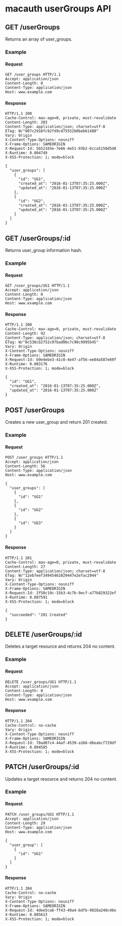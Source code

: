 
# macauth userGroups API


## GET /userGroups
Returns an array of user_groups.


### Example

#### Request
```
GET /user_groups HTTP/1.1
Accept: application/json
Content-Length: 0
Content-Type: application/json
Host: www.example.com
```

#### Response
```
HTTP/1.1 200
Cache-Control: max-age=0, private, must-revalidate
Content-Length: 203
Content-Type: application/json; charset=utf-8
ETag: W/"807c2918fc92fd9cd75552b0beb61480"
Vary: Origin
X-Content-Type-Options: nosniff
X-Frame-Options: SAMEORIGIN
X-Request-Id: 5b52165e-7e66-4e51-93b2-6cca5150d5d8
X-Runtime: 0.004749
X-XSS-Protection: 1; mode=block

{
  "user_groups": [
    {
      "id": "UG1",
      "created_at": "2016-01-13T07:35:25.000Z",
      "updated_at": "2016-01-13T07:35:25.000Z"
    },
    {
      "id": "UG2",
      "created_at": "2016-01-13T07:35:25.000Z",
      "updated_at": "2016-01-13T07:35:25.000Z"
    }
  ]
}
```



## GET /userGroups/:id
Returns user_group information hash.


### Example

#### Request
```
GET /user_groups/UG1 HTTP/1.1
Accept: application/json
Content-Length: 0
Content-Type: application/json
Host: www.example.com
```

#### Response
```
HTTP/1.1 200
Cache-Control: max-age=0, private, must-revalidate
Content-Length: 92
Content-Type: application/json; charset=utf-8
ETag: W/"0c538cb2752c97bad06c7c98c9995b45"
Vary: Origin
X-Content-Type-Options: nosniff
X-Frame-Options: SAMEORIGIN
X-Request-Id: b9e4ebe3-41c0-4e47-af56-ee84a587e69f
X-Runtime: 0.003176
X-XSS-Protection: 1; mode=block

{
  "id": "UG1",
  "created_at": "2016-01-13T07:35:25.000Z",
  "updated_at": "2016-01-13T07:35:25.000Z"
}
```



## POST /userGroups
Creates a new user_group and return 201 created.


### Example

#### Request
```
POST /user_groups HTTP/1.1
Accept: application/json
Content-Length: 56
Content-Type: application/json
Host: www.example.com

{
  "user_groups": [
    {
      "id": "UG1"
    },
    {
      "id": "UG2"
    },
    {
      "id": "UG3"
    }
  ]
}
```

#### Response
```
HTTP/1.1 201
Cache-Control: max-age=0, private, must-revalidate
Content-Length: 27
Content-Type: application/json; charset=utf-8
ETag: W/"12eb7eef34945461029447e2efac2944"
Vary: Origin
X-Content-Type-Options: nosniff
X-Frame-Options: SAMEORIGIN
X-Request-Id: 2f50c19c-15b3-4c7b-9ecf-a77b829322ef
X-Runtime: 0.007591
X-XSS-Protection: 1; mode=block

{
  "succeeded": "201 Created"
}
```



## DELETE /userGroups/:id
Deletes a target resource and returns 204 no content.


### Example

#### Request
```
DELETE /user_groups/UG1 HTTP/1.1
Accept: application/json
Content-Length: 0
Content-Type: application/json
Host: www.example.com
```

#### Response
```
HTTP/1.1 204
Cache-Control: no-cache
Vary: Origin
X-Content-Type-Options: nosniff
X-Frame-Options: SAMEORIGIN
X-Request-Id: 78ad07c4-44af-4539-a166-d6eabcf729df
X-Runtime: 0.004585
X-XSS-Protection: 1; mode=block
```




## PATCH /userGroups/:id
Updates a target resource and returns 204 no content.


### Example

#### Request
```
PATCH /user_groups/UG1 HTTP/1.1
Accept: application/json
Content-Length: 29
Content-Type: application/json
Host: www.example.com

{
  "user_group": [
    {
      "id": "UG1"
    }
  ]
}
```

#### Response
```
HTTP/1.1 204
Cache-Control: no-cache
Vary: Origin
X-Content-Type-Options: nosniff
X-Frame-Options: SAMEORIGIN
X-Request-Id: 4dee5ca6-ff43-49a4-bdfb-9028a240c46e
X-Runtime: 0.005613
X-XSS-Protection: 1; mode=block
```
